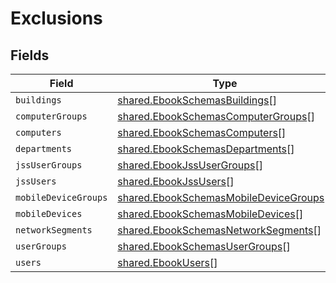 # Exclusions


## Fields

| Field                                                                                            | Type                                                                                             | Required                                                                                         | Description                                                                                      |
| ------------------------------------------------------------------------------------------------ | ------------------------------------------------------------------------------------------------ | ------------------------------------------------------------------------------------------------ | ------------------------------------------------------------------------------------------------ |
| `buildings`                                                                                      | [shared.EbookSchemasBuildings](../../models/shared/ebookschemasbuildings.md)[]                   | :heavy_minus_sign:                                                                               | N/A                                                                                              |
| `computerGroups`                                                                                 | [shared.EbookSchemasComputerGroups](../../models/shared/ebookschemascomputergroups.md)[]         | :heavy_minus_sign:                                                                               | N/A                                                                                              |
| `computers`                                                                                      | [shared.EbookSchemasComputers](../../models/shared/ebookschemascomputers.md)[]                   | :heavy_minus_sign:                                                                               | N/A                                                                                              |
| `departments`                                                                                    | [shared.EbookSchemasDepartments](../../models/shared/ebookschemasdepartments.md)[]               | :heavy_minus_sign:                                                                               | N/A                                                                                              |
| `jssUserGroups`                                                                                  | [shared.EbookJssUserGroups](../../models/shared/ebookjssusergroups.md)[]                         | :heavy_minus_sign:                                                                               | N/A                                                                                              |
| `jssUsers`                                                                                       | [shared.EbookJssUsers](../../models/shared/ebookjssusers.md)[]                                   | :heavy_minus_sign:                                                                               | N/A                                                                                              |
| `mobileDeviceGroups`                                                                             | [shared.EbookSchemasMobileDeviceGroups](../../models/shared/ebookschemasmobiledevicegroups.md)[] | :heavy_minus_sign:                                                                               | N/A                                                                                              |
| `mobileDevices`                                                                                  | [shared.EbookSchemasMobileDevices](../../models/shared/ebookschemasmobiledevices.md)[]           | :heavy_minus_sign:                                                                               | N/A                                                                                              |
| `networkSegments`                                                                                | [shared.EbookSchemasNetworkSegments](../../models/shared/ebookschemasnetworksegments.md)[]       | :heavy_minus_sign:                                                                               | N/A                                                                                              |
| `userGroups`                                                                                     | [shared.EbookSchemasUserGroups](../../models/shared/ebookschemasusergroups.md)[]                 | :heavy_minus_sign:                                                                               | N/A                                                                                              |
| `users`                                                                                          | [shared.EbookUsers](../../models/shared/ebookusers.md)[]                                         | :heavy_minus_sign:                                                                               | N/A                                                                                              |